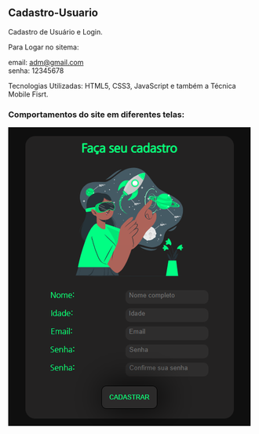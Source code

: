 ## Cadastro-Usuario
 Cadastro de Usuário e Login. <br>
 
 Para Logar no sitema: <br>
 
 email: adm@gmail.com <br>
 senha: 12345678 <br>

Tecnologias Utilizadas: HTML5, CSS3, JavaScript e também a Técnica Mobile Fisrt.

### Comportamentos do site em diferentes telas:

![Celular](https://github.com/MarcosViniSil/Cadastro-Usuario/blob/main/imagens-git/Site-Celular.PNG)
